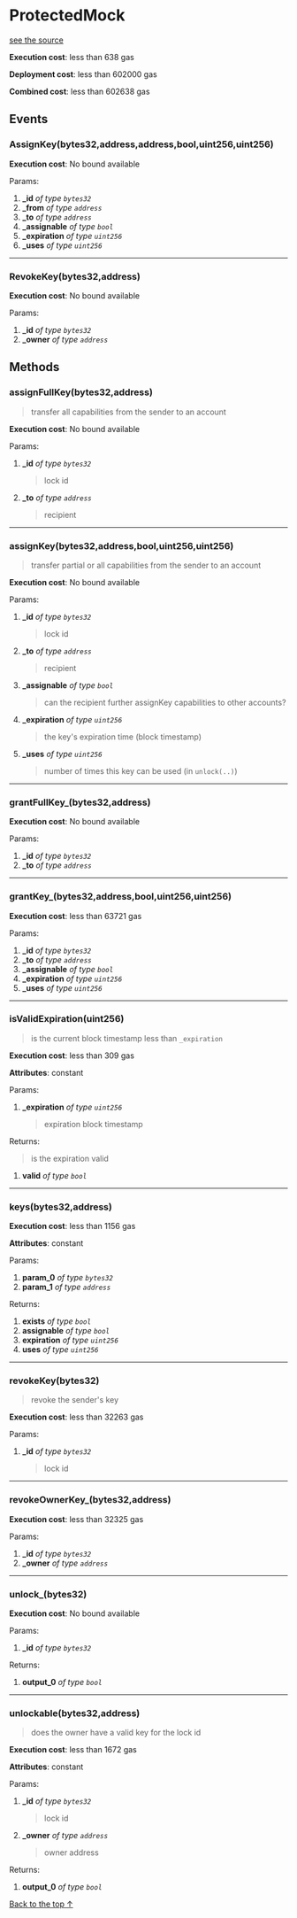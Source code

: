 # ProtectedMock
[see the source](git+https://github.com/daostack/access_control/tree/master/contracts/test/ProtectedMock.sol)


**Execution cost**: less than 638 gas

**Deployment cost**: less than 602000 gas

**Combined cost**: less than 602638 gas


## Events
### AssignKey(bytes32,address,address,bool,uint256,uint256)


**Execution cost**: No bound available


Params:

1. **_id** *of type `bytes32`*
2. **_from** *of type `address`*
3. **_to** *of type `address`*
4. **_assignable** *of type `bool`*
5. **_expiration** *of type `uint256`*
6. **_uses** *of type `uint256`*

--- 
### RevokeKey(bytes32,address)


**Execution cost**: No bound available


Params:

1. **_id** *of type `bytes32`*
2. **_owner** *of type `address`*


## Methods
### assignFullKey(bytes32,address)
>
> transfer all capabilities from the sender to an account


**Execution cost**: No bound available


Params:

1. **_id** *of type `bytes32`*

    > lock id

2. **_to** *of type `address`*

    > recipient



--- 
### assignKey(bytes32,address,bool,uint256,uint256)
>
> transfer partial or all capabilities from the sender to an account


**Execution cost**: No bound available


Params:

1. **_id** *of type `bytes32`*

    > lock id

2. **_to** *of type `address`*

    > recipient

3. **_assignable** *of type `bool`*

    > can the recipient further assignKey capabilities to other accounts?

4. **_expiration** *of type `uint256`*

    > the key's expiration time (block timestamp)

5. **_uses** *of type `uint256`*

    > number of times this key can be used (in `unlock(..)`)



--- 
### grantFullKey_(bytes32,address)


**Execution cost**: No bound available


Params:

1. **_id** *of type `bytes32`*
2. **_to** *of type `address`*


--- 
### grantKey_(bytes32,address,bool,uint256,uint256)


**Execution cost**: less than 63721 gas


Params:

1. **_id** *of type `bytes32`*
2. **_to** *of type `address`*
3. **_assignable** *of type `bool`*
4. **_expiration** *of type `uint256`*
5. **_uses** *of type `uint256`*


--- 
### isValidExpiration(uint256)
>
> is the current block timestamp less than `_expiration`


**Execution cost**: less than 309 gas

**Attributes**: constant


Params:

1. **_expiration** *of type `uint256`*

    > expiration block timestamp


Returns:

> is the expiration valid

1. **valid** *of type `bool`*

--- 
### keys(bytes32,address)


**Execution cost**: less than 1156 gas

**Attributes**: constant


Params:

1. **param_0** *of type `bytes32`*
2. **param_1** *of type `address`*

Returns:


1. **exists** *of type `bool`*
2. **assignable** *of type `bool`*
3. **expiration** *of type `uint256`*
4. **uses** *of type `uint256`*

--- 
### revokeKey(bytes32)
>
> revoke the sender's key


**Execution cost**: less than 32263 gas


Params:

1. **_id** *of type `bytes32`*

    > lock id



--- 
### revokeOwnerKey_(bytes32,address)


**Execution cost**: less than 32325 gas


Params:

1. **_id** *of type `bytes32`*
2. **_owner** *of type `address`*


--- 
### unlock_(bytes32)


**Execution cost**: No bound available


Params:

1. **_id** *of type `bytes32`*

Returns:


1. **output_0** *of type `bool`*

--- 
### unlockable(bytes32,address)
>
> does the owner have a valid key for the lock id


**Execution cost**: less than 1672 gas

**Attributes**: constant


Params:

1. **_id** *of type `bytes32`*

    > lock id

2. **_owner** *of type `address`*

    > owner address


Returns:


1. **output_0** *of type `bool`*

[Back to the top ↑](#protectedmock)
